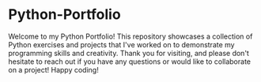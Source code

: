 # Python-Portfolio
Welcome to my Python Portfolio!  This repository showcases a collection of Python exercises and projects that I've worked on to demonstrate my programming skills and creativity. Thank you for visiting, and please don't hesitate to reach out if you have any questions or would like to collaborate on a project!  Happy coding!
